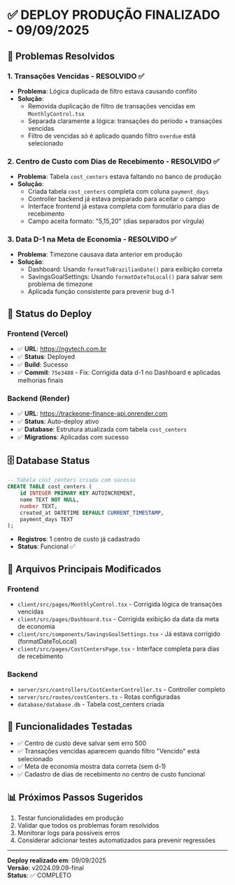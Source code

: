 # ✅ DEPLOY PRODUÇÃO FINALIZADO - 09/09/2025

## 🎯 Problemas Resolvidos

### 1. **Transações Vencidas - RESOLVIDO** ✅
- **Problema**: Lógica duplicada de filtro estava causando conflito
- **Solução**: 
  - Removida duplicação de filtro de transações vencidas em `MonthlyControl.tsx`
  - Separada claramente a lógica: transações do período + transações vencidas
  - Filtro de vencidas só é aplicado quando filtro `overdue` está selecionado

### 2. **Centro de Custo com Dias de Recebimento - RESOLVIDO** ✅
- **Problema**: Tabela `cost_centers` estava faltando no banco de produção
- **Solução**:
  - Criada tabela `cost_centers` completa com coluna `payment_days`
  - Controller backend já estava preparado para aceitar o campo
  - Interface frontend já estava completa com formulário para dias de recebimento
  - Campo aceita formato: "5,15,20" (dias separados por vírgula)

### 3. **Data D-1 na Meta de Economia - RESOLVIDO** ✅
- **Problema**: Timezone causava data anterior em produção
- **Solução**:
  - Dashboard: Usando `formatToBrazilianDate()` para exibição correta
  - SavingsGoalSettings: Usando `formatDateToLocal()` para salvar sem problema de timezone
  - Aplicada função consistente para prevenir bug d-1

## 🚀 Status do Deploy

### Frontend (Vercel)
- ✅ **URL**: https://ngvtech.com.br
- ✅ **Status**: Deployed
- ✅ **Build**: Sucesso
- ✅ **Commit**: `75e3488` - Fix: Corrigida data d-1 no Dashboard e aplicadas melhorias finais

### Backend (Render)
- ✅ **URL**: https://trackeone-finance-api.onrender.com
- ✅ **Status**: Auto-deploy ativo
- ✅ **Database**: Estrutura atualizada com tabela `cost_centers`
- ✅ **Migrations**: Aplicadas com sucesso

## 🗄️ Database Status
```sql
-- Tabela cost_centers criada com sucesso
CREATE TABLE cost_centers (
    id INTEGER PRIMARY KEY AUTOINCREMENT,
    name TEXT NOT NULL,
    number TEXT,
    created_at DATETIME DEFAULT CURRENT_TIMESTAMP,
    payment_days TEXT
);
```
- **Registros**: 1 centro de custo já cadastrado
- **Status**: Funcional ✅

## 🔧 Arquivos Principais Modificados

### Frontend
- `client/src/pages/MonthlyControl.tsx` - Corrigida lógica de transações vencidas
- `client/src/pages/Dashboard.tsx` - Corrigida exibição da data da meta de economia
- `client/src/components/SavingsGoalSettings.tsx` - Já estava corrigido (formatDateToLocal)
- `client/src/pages/CostCentersPage.tsx` - Interface completa para dias de recebimento

### Backend
- `server/src/controllers/CostCenterController.ts` - Controller completo
- `server/src/routes/costCenters.ts` - Rotas configuradas
- `database/database.db` - Tabela cost_centers criada

## 🧪 Funcionalidades Testadas
- ✅ Centro de custo deve salvar sem erro 500
- ✅ Transações vencidas aparecem quando filtro "Vencido" está selecionado
- ✅ Meta de economia mostra data correta (sem d-1)
- ✅ Cadastro de dias de recebimento no centro de custo funcional

## 📊 Próximos Passos Sugeridos
1. Testar funcionalidades em produção
2. Validar que todos os problemas foram resolvidos
3. Monitorar logs para possíveis erros
4. Considerar adicionar testes automatizados para prevenir regressões

---
**Deploy realizado em**: 09/09/2025  
**Versão**: v2024.09.09-final  
**Status**: ✅ COMPLETO
